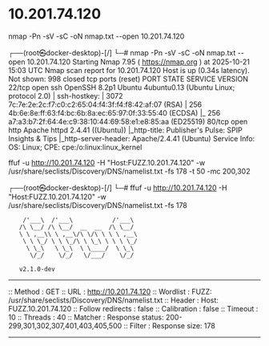 # 10.201.74.120

nmap -Pn -sV -sC -oN nmap.txt --open 10.201.74.120

┌──(root㉿docker-desktop)-[/]
└─# nmap -Pn -sV -sC -oN nmap.txt --open 10.201.74.120
Starting Nmap 7.95 ( https://nmap.org ) at 2025-10-21 15:03 UTC
Nmap scan report for 10.201.74.120
Host is up (0.34s latency).
Not shown: 998 closed tcp ports (reset)
PORT STATE SERVICE VERSION
22/tcp open ssh OpenSSH 8.2p1 Ubuntu 4ubuntu0.13 (Ubuntu Linux; protocol 2.0)
| ssh-hostkey:
| 3072 7c:7e:2e:2c:f7:c0:c2:65:04:f4:3f:f4:f8:42:af:07 (RSA)
| 256 4b:6e:8e:ff:63:f4:bc:6b:8a:ec:65:97:0f:33:55:40 (ECDSA)
|\_ 256 a7:a3:b7:2f:64:4e:c9:38:10:44:69:58:e1:e8:85:aa (ED25519)
80/tcp open http Apache httpd 2.4.41 ((Ubuntu))
|\_http-title: Publisher's Pulse: SPIP Insights & Tips
|\_http-server-header: Apache/2.4.41 (Ubuntu)
Service Info: OS: Linux; CPE: cpe:/o:linux:linux_kernel

ffuf -u http://10.201.74.120 -H "Host:FUZZ.10.201.74.120" -w /usr/share/seclists/Discovery/DNS/namelist.txt -fs 178 -t 50 -mc 200,302

┌──(root㉿docker-desktop)-[/]
└─# ffuf -u http://10.201.74.120 -H "Host:FUZZ.10.201.74.120" -w /usr/share/seclists/Discovery/DNS/namelist.txt -fs 178

        /'___\  /'___\           /'___\
       /\ \__/ /\ \__/  __  __  /\ \__/
       \ \ ,__\\ \ ,__\/\ \/\ \ \ \ ,__\
        \ \ \_/ \ \ \_/\ \ \_\ \ \ \ \_/
         \ \_\   \ \_\  \ \____/  \ \_\
          \/_/    \/_/   \/___/    \/_/

       v2.1.0-dev

---

:: Method : GET
:: URL : http://10.201.74.120
:: Wordlist : FUZZ: /usr/share/seclists/Discovery/DNS/namelist.txt
:: Header : Host: FUZZ.10.201.74.120
:: Follow redirects : false
:: Calibration : false
:: Timeout : 10
:: Threads : 40
:: Matcher : Response status: 200-299,301,302,307,401,403,405,500
:: Filter : Response size: 178

---
